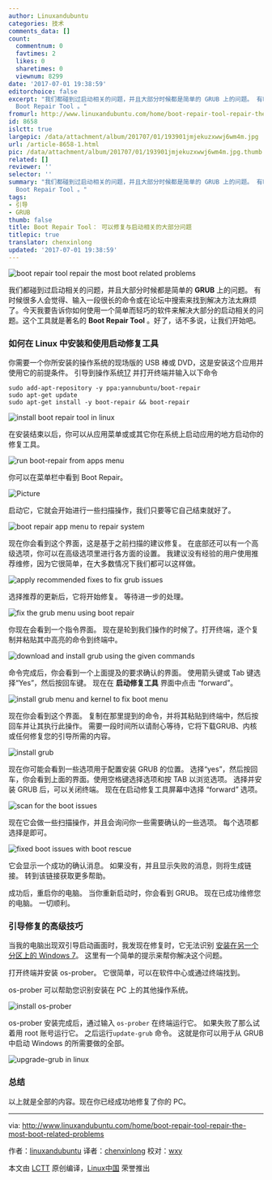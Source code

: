 ```yaml
---
author: Linuxandubuntu
categories: 技术
comments_data: []
count:
  commentnum: 0
  favtimes: 2
  likes: 0
  sharetimes: 0
  viewnum: 8299
date: '2017-07-01 19:38:59'
editorchoice: false
excerpt: "​我们都碰到过启动相关的问题，并且大部分时候都是简单的 GRUB 上的问题。 有时候很多人会觉得、输入一段很长的命令或在论坛中搜索来找到解决方法太麻烦了。今天我要告诉你\b如何使用一个简单而轻巧的软件来解决大部分的启动相关的问题。这个工具就是著名的
  Boot Repair Tool 。"
fromurl: http://www.linuxandubuntu.com/home/boot-repair-tool-repair-the-most-boot-related-problems
id: 8658
islctt: true
largepic: /data/attachment/album/201707/01/193901jmjekuzxwwj6wm4m.jpg
url: /article-8658-1.html
pic: /data/attachment/album/201707/01/193901jmjekuzxwwj6wm4m.jpg.thumb.jpg
related: []
reviewer: ''
selector: ''
summary: "​我们都碰到过启动相关的问题，并且大部分时候都是简单的 GRUB 上的问题。 有时候很多人会觉得、输入一段很长的命令或在论坛中搜索来找到解决方法太麻烦了。今天我要告诉你\b如何使用一个简单而轻巧的软件来解决大部分的启动相关的问题。这个工具就是著名的
  Boot Repair Tool 。"
tags:
- 引导
- GRUB
thumb: false
title: Boot Repair Tool： 可以修复与启动相关的大部分问题
titlepic: true
translator: chenxinlong
updated: '2017-07-01 19:38:59'
---
```


![boot repair tool repair the most boot related problems ](/data/attachment/album/201707/01/193901jmjekuzxwwj6wm4m.jpg)


​我们都碰到过启动相关的问题，并且大部分时候都是简单的 **GRUB** 上的问题。 有时候很多人会觉得、输入一段很长的命令或在论坛中搜索来找到解决方法太麻烦了。今天我要告诉你如何使用一个简单而轻巧的软件来解决大部分的启动相关的问题。这个工具就是著名的 **Boot Repair Tool** 。好了，话不多说，让我们开始吧。


### 如何在 Linux 中安装和使用启动修复工具


你需要一个你所安装的操作系统的现场版的 USB 棒或 DVD，这是安装这个应用并使用它的前提条件。 引导到操作系统[17](http://www.linuxandubuntu.com/home/category/distros) 并打开终端并输入以下命令



```
sudo add-apt-repository -y ppa:yannubuntu/boot-repair
sudo apt-get update
sudo apt-get install -y boot-repair && boot-repair

```

![install boot repair tool in linux](/data/attachment/album/201707/01/193902fouju6xov064pj03.jpg)


在安装结束以后，你可以从应用菜单或或其它你在系统上启动应用的地方启动你的修复工具。


![run boot-repair from apps menu](/data/attachment/album/201707/01/193903zaexszmm7env7ex3.jpg)


你可以在菜单栏中看到 Boot Repair。


![Picture](/data/attachment/album/201707/01/193905iozgxqvxozlqdeeg.jpg)


​启动它，它就会开始进行一些扫描操作，我们只要等它自己结束就好了。 ​


![boot repair app menu to repair system](/data/attachment/album/201707/01/193906xyqpvuyj054y3345.jpg)


现在你会看到这个界面，这是基于之前扫描的建议修复。 在底部还可以有一个高级选项，你可以在高级选项里进行各方面的设置。 我建议没有经验的用户使用推荐维修，因为它很简单，在大多数情况下我们都可以这样做。


![apply recommended fixes to fix grub issues](/data/attachment/album/201707/01/193907x4njrshpi2iss0hf.jpg)


选择推荐的更新后，它将开始修复。 等待进一步的处理。


![fix the grub menu using boot repair](/data/attachment/album/201707/01/193907ylxphlspybsywyzr.jpg)


你现在会看到一个指令界面。 现在是轮到我们操作的时候了。打开终端，逐个复制并粘贴其中高亮的命令到终端中。


![download and install grub using the given commands](/data/attachment/album/201707/01/193908kxrxpkwytpp3rtc3.jpg)


命令完成后，你会看到一个上面提及的要求确认的界面。 使用箭头键或 Tab 键选择“Yes”，然后按回车键。 现在在 **启动修复工具** 界面中点击 “forward”。


![install grub menu and kernel to fix boot menu](/data/attachment/album/201707/01/193909vl2tklt75wmnbu5k.jpg)


现在你会看到这个界面。 复制在那里提到的命令，并将其粘贴到终端中，然后按回车并让其执行此操作。 需要一段时间所以请耐心等待，它将下载GRUB、内核或任何修复您的引导所需的内容。


![install grub](/data/attachment/album/201707/01/193910eh39thflmmnkmhcc.jpg)


现在你可能会看到一些选项用于配置安装 GRUB 的位置。 选择“yes”，然后按回车，你会看到上面的界面。使用空格键选择选项和按 TAB 以浏览选项。 选择并安装 GRUB 后，可以关闭终端。 现在在启动修复工具屏幕中选择 “forward” 选项。


![scan for the boot issues](/data/attachment/album/201707/01/193911t783ddwpddjdl7j2.jpg)


现在它会做一些扫描操作，并且会询问你一些需要确认的一些选项。 每个选项都选择是即可。


![fixed boot issues with boot rescue](/data/attachment/album/201707/01/193912uzg99ji9zy997wov.jpg)


它会显示一个成功的确认消息。 如果没有，并且显示失败的消息，则将生成链接。 转到该链接获取更多帮助。


成功后，重启你的电脑。 当你重新启动时，你会看到 GRUB。 现在已成功维修您的电脑。 一切顺利。


### 引导修复的高级技巧


当我的电脑出现双引导启动画面时，我发现在修复时，它无法识别 [安装在另一个分区上的 Windows 7](http://www.linuxandubuntu.com/home/how-to-dual-boot-windows-7-and-ubuntu)。 这里有一个简单的提示来帮你解决这个问题。


打开终端并安装 os-prober。 它很简单，可以在软件中心或通过终端找到。


os-prober 可以帮助您识别安装在 PC 上的其他操作系统。


![install os-prober](/data/attachment/album/201707/01/193913y5p0hs0o5t5tw0lp.jpg)


os-prober 安装完成后，通过输入 `os-prober` 在终端运行它。 如果失败了那么试着用 root 账号运行它。 之后运行`update-grub` 命令。 这就是你可以用于从 GRUB 中启动 Windows 的所需要做的全部。


![upgrade-grub in linux](/data/attachment/album/201707/01/193914q1zmsjlq7t43y34q.jpg)


### 总结


​以上就是全部的内容。现在你已经成功地修复了你的 PC。




---


via: <http://www.linuxandubuntu.com/home/boot-repair-tool-repair-the-most-boot-related-problems>


作者：[linuxandubuntu](http://www.linuxandubuntu.com/home/boot-repair-tool-repair-the-most-boot-related-problems) 译者：[chenxinlong](https://github.com/chenxinlong) 校对：[wxy](https://github.com/wxy)


本文由 [LCTT](https://github.com/LCTT/TranslateProject) 原创编译，[Linux中国](https://linux.cn/) 荣誉推出